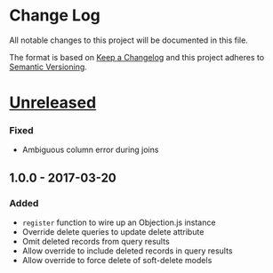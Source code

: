 # Change Log

All notable changes to this project will be documented in this file.

The format is based on [Keep a Changelog](http://keepachangelog.com/)
and this project adheres to [Semantic Versioning](http://semver.org/).

# [Unreleased][]
### Fixed
- Ambiguous column error during joins

## 1.0.0 - 2017-03-20
### Added
- `register` function to wire up an Objection.js instance
- Override delete queries to update delete attribute
- Omit deleted records from query results
- Allow override to include deleted records in query results
- Allow override to force delete of soft-delete models

[Unreleased]: https://github.com/ackerdev/objection-timestamp/compare/v1.0.0...HEAD
